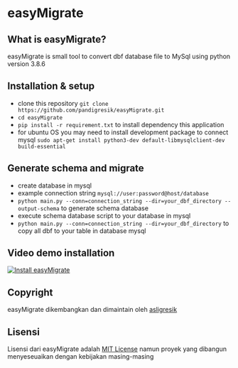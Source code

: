 # easyMigrate

## What is easyMigrate?

easyMigrate is small tool to convert dbf database file to MySql using python version 3.8.6

## Installation & setup

- clone this repository `git clone https://github.com/pandigresik/easyMigrate.git`
- `cd easyMigrate`
- `pip install -r requirement.txt` to install dependency this application
- for ubuntu OS you may need to install development package to connect mysql `sudo apt-get install python3-dev default-libmysqlclient-dev build-essential`

## Generate schema and migrate

- create database in mysql
- example connection string `mysql://user:password@host/database`
- `python main.py --conn=connection_string --dir=your_dbf_directory --output-schema` to generate schema database
- execute schema database script to your database in mysql
- `python main.py --conn=connection_string --dir=your_dbf_directory` to copy all dbf to your table in database mysql

## Video demo installation

[![Install easyMigrate](http://img.youtube.com/vi/J0N-_T69XRA/0.jpg)](http://www.youtube.com/watch?v=J0N-_T69XRA "Install easyMigrate")

## Copyright

easyMigrate dikembangkan dan dimaintain oleh [asligresik](https://github.com/pandigresik)

## Lisensi

Lisensi dari easyMigrate adalah [MIT License](LICENSE) namun proyek yang dibangun menyeseuaikan dengan kebijakan masing-masing
